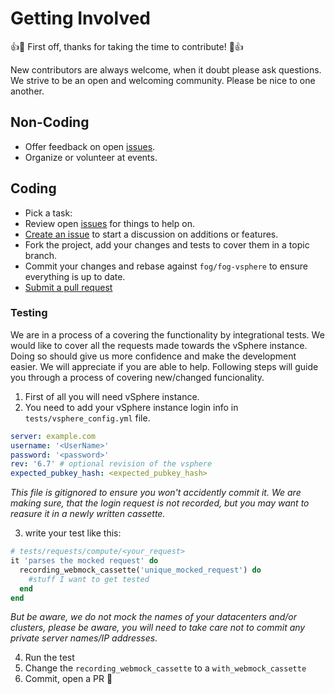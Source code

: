 # Getting Involved

:+1::tada: First off, thanks for taking the time to contribute! :tada::+1:

New contributors are always welcome, when it doubt please ask questions.
We strive to be an open and welcoming community. Please be nice to one another.

## Non-Coding

- Offer feedback on open [issues](https://github.com/fog/fog-vsphere/issues).
- Organize or volunteer at events.

## Coding

- Pick a task:
- Review open [issues](https://github.com/fog/fog-vsphere/issues) for things to help on.
- [Create an issue](https://github.com/fog/fog-vsphere/issues/new) to start a discussion on additions or features.
- Fork the project, add your changes and tests to cover them in a topic branch.
- Commit your changes and rebase against `fog/fog-vsphere` to ensure everything is up to date.
- [Submit a pull request](https://github.com/fog/fog-vsphere/compare/)

### Testing

We are in a process of a covering the functionality by integrational tests.
We would like to cover all the requests made towards the vSphere instance.
Doing so should give us more confidence and make the development easier.
We will appreciate if you are able to help. Following steps will guide you
through a process of covering new/changed funcionality.

1. First of all you will need vSphere instance.
2. You need to add your vSphere instance login info in `tests/vsphere_config.yml` file.
```yaml
server: example.com
username: '<UserName>'
password: '<password>'
rev: '6.7' # optional revision of the vsphere
expected_pubkey_hash: <expected_pubkey_hash>
```
*This file is gitignored to ensure you won't accidently commit it.*
*We are making sure, that the login request is not recorded, but you may want to reasure it in a newly written cassette.*

3. write your test like this:
```ruby
# tests/requests/compute/<your_request>
it 'parses the mocked request' do
  recording_webmock_cassette('unique_mocked_request') do
    #stuff I want to get tested
  end
end
```
*But be aware, we do not mock the names of your datacenters and/or clusters, please be aware, you will need to take care not to commit any private server names/IP addresses.*

4. Run the test
5. Change the `recording_webmock_cassette` to a `with_webmock_cassette`
6. Commit, open a PR :tada:
